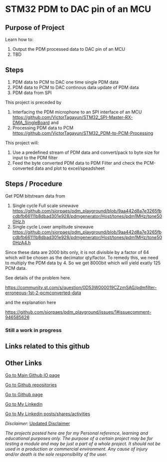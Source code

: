 # STM32 PDM to DAC pin of an MCU

## Purpose of Project

Learn how to:
1. Output the PDM processed data to DAC pin of an MCU
2. TBD


## Steps  
1. PDM data to PCM to DAC one time single PDM data  
2. PDM data to PCM to DAC continous data update of PDM data  
3. PDM data from SPI  

This project is preceded by 
1. Interfacing the PDM microphone to an SPI interface of an MCU https://github.com/VictorTagayun/STM32_SPI-Master-RX-DMA_SingleBoard and 
2. Processing PDM data to PCM https://github.com/VictorTagayun/STM32_PDM-to-PCM-Processing

This project will:

1. Use a predefined stream of PDM data and convert/pack to byte size for input to the PDM filter
2. Feed the byte converted PDM data to PDM Filter and check the PCM-converted data and plot to excel/speadsheet

## Steps / Procedure

Get PDM bitstream data from 

1. Single cycle Full scale sinewave https://github.com/siorpaes/pdm_playground/blob/9aa442d8a7e3265fbcdbfb66111b8dbad301e928/pdmgenerator/Host/tones/pdm1MHz/tone500Hz.h
2. Single cycle Lower amplitude sinewave https://github.com/siorpaes/pdm_playground/blob/9aa442d8a7e3265fbcdbfb66111b8dbad301e928/pdmgenerator/Host/tones/pdm1MHz/tone500HzA4.h

Since these data are 2000 bits only, it is not divisible by a factor of 64 which will be chosen as the decimator qty/factor. To remedy this, we need to multiply the PDM data by 4. So we get 8000bit which will yield exatly 125 PCM data.

See details of the problem here.

https://community.st.com/s/question/0D53W000019CZzmSAG/pdmfilter-erroneous-1st-2-pcmconverted-data

and the explanation here

https://github.com/siorpaes/pdm_playground/issues/1#issuecomment-946585626

### Still a work in progress


## Links related to this github


## Other Links

[Go to Main Github IO page](https://victortagayun.github.io/)

[Go to Github repositories](https://github.com/VictorTagayun?tab=repositories)

[Go to Github page](https://github.com/VictorTagayun)

[Go to My Linkedin](https://www.linkedin.com/in/victortagayun/)

[Go to My Linkedin posts/shares/activities](https://www.linkedin.com/in/victortagayun/detail/recent-activity/shares/)

*Disclaimer:*
[Updated Disclaimer](https://github.com/VictorTagayun/GlobalDisclaimer)


*The projects posted here are for my Personal reference, learning and educational purposes only.*
*The purpose of a certain project may be for testing a module and may be just a part of a whole project.*
*It should not be used in a production or commercial environment.*
*Any cause of injury and/or death is the sole responsibility of the user.*
